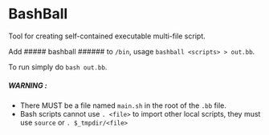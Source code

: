 # BashBall
Tool for creating self-contained executable multi-file script.

Add ##### bashball ###### to `/bin`, usage `bashball <scripts> > out.bb`.

To run simply do `bash out.bb`.

##### WARNING :
+  There MUST be a file named `main.sh` in the root of the `.bb` file.
+  Bash scripts cannot use `. <file>` to import other local scripts, they must use `source` or `. $_tmpdir/<file>`
